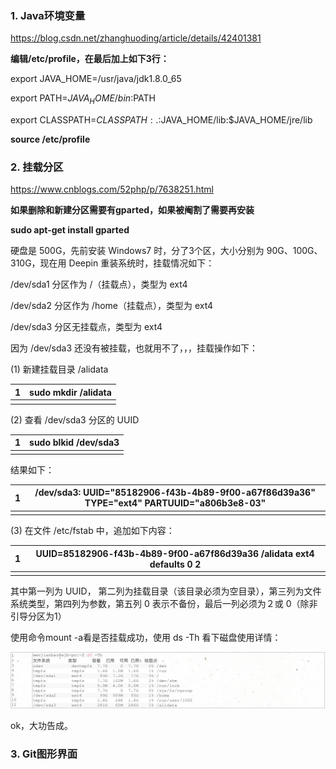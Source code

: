 ### **1. Java环境变量**

https://blog.csdn.net/zhanghuoding/article/details/42401381

**编辑/etc/profile，在最后加上如下3行：**



export JAVA_HOME=/usr/java/jdk1.8.0_65

export PATH=$JAVA_HOME/bin:$PATH

export CLASSPATH=$CLASSPATH:.:$JAVA_HOME/lib:$JAVA_HOME/jre/lib



**source /etc/profile**



### **2. 挂载分区**

https://www.cnblogs.com/52php/p/7638251.html

**如果删除和新建分区需要有gparted，如果被阉割了需要再安装**

**sudo apt-get install gparted**

硬盘是 500G，先前安装 Windows7 时，分了3个区，大小分别为 90G、100G、310G，现在用 Deepin 重装系统时，挂载情况如下：

/dev/sda1 分区作为 /（挂载点），类型为 ext4

/dev/sda2 分区作为 /home（挂载点），类型为 ext4

/dev/sda3 分区无挂载点，类型为 ext4

因为 /dev/sda3 还没有被挂载，也就用不了，，，挂载操作如下：

(1) 新建挂载目录 /alidata

| 1    | sudo mkdir /alidata |
| ---- | ------------------- |
|      |                     |

(2) 查看 /dev/sda3 分区的 UUID

| 1    | sudo blkid /dev/sda3 |
| ---- | -------------------- |
|      |                      |

结果如下：

| 1    | /dev/sda3: UUID="85182906-f43b-4b89-9f00-a67f86d39a36" TYPE="ext4" PARTUUID="a806b3e8-03" |
| ---- | ------------------------------------------------------------ |
|      |                                                              |

(3) 在文件 /etc/fstab 中，追加如下内容：

| 1    | UUID=85182906-f43b-4b89-9f00-a67f86d39a36 /alidata  ext4  defaults  0  2 |
| ---- | ------------------------------------------------------------ |
|      |                                                              |

其中第一列为 UUID， 第二列为挂载目录（该目录必须为空目录），第三列为文件系统类型，第四列为参数，第五列 0 表示不备份，最后一列必须为２或 0（除非引导分区为1）

使用命令mount -a看是否挂载成功，使用 ds -Th 看下磁盘使用详情：

![image-20211228143851640](.asserts/image-20211228143851640.png)

ok，大功告成。



### **3. Git图形界面**